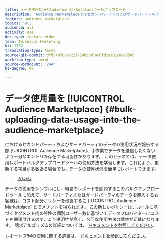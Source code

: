 ```yaml
---
title: データ使用状況をAudience Marketplaceに一括アップロード
description: 'Audience Marketplaceでのセカンドパーティおよびサードパーティのデータの使用状況を報告する際、手作業でデータを送信したくないよう十分なエントリが存在する可能性があります。 このビデオでは、データ使用レポートバルクアップロードツールの使用方法を学習します。これにより、更新する項目が多数ある場合でも、データの使用状況を簡単にレポートできます。 '
feature: audience marketplace
topics: null
audience: all
activity: use
doc-type: feature video
team: Technical Marketing
kt: 1782
translation-type: tm+mt
source-git-commit: dfd549508cc223714bdb07ac6fd2aa31e6ca5586
workflow-type: tm+mt
source-wordcount: '244'
ht-degree: 0%

---
```



# データ使用量を [!UICONTROL Audience Marketplace] {#bulk-uploading-data-usage-into-the-audience-marketplace}

におけるセカンドパーティおよびサードパーティのデータの使用状況を報告する際 [!UICONTROL Audience Marketplace]、手作業でデータを送信したくないよう十分なエントリが存在する可能性があります。 このビデオでは、データ使用レポートバルクアップロードツールの使用方法を学習します。これにより、更新する項目が多数ある場合でも、データの使用状況を簡単にレポートできます。

>[!VIDEO](https://video.tv.adobe.com/v/25521/?quality=12)

データの使用をシンプルにし、時間のレポートを節約するこのバルクアップロードツールに加えて、サードパーティまたはサードパーティのデータを購入するお客様は、コスト配分ポリシーを改善するこ [!UICONTROL Audience Marketplace] とでメリットを得られます。 この新しいポリシーは、ルールに基づくセグメント内の特性の個別ユーザー数に基づいてデータプロバイダーにコストを関連付けるので、より透明性が高く、公平な使用方法の請求が可能になります。
請求アルゴリズムの詳細については、 [ドキュメントを参照してください](https://experiencecloud.adobe.com/resources/help/en_US/aam/marketplace_cpm_billing.html)。

レポートCPMの使用に関する詳細は、 [ドキュメントを参照してください](https://experiencecloud.adobe.com/resources/help/en_US/aam/t_marketplace_report_cpm_usage.html)。